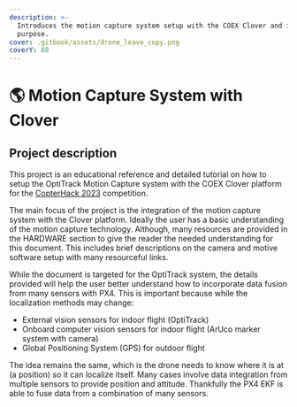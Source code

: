 ```yaml
---
description: >-
  Introduces the motion capture system setup with the COEX Clover and its
  purpose.
cover: .gitbook/assets/drone_leave_copy.png
coverY: 88
---
```


# 🌎 Motion Capture System with Clover

## Project description

This project is an educational reference and detailed tutorial on how to setup the OptiTrack Motion Capture system with the COEX Clover platform for the [CopterHack 2023](https://clover.coex.tech/en/copterhack2023.html#copterhack-2023) competition.&#x20;

The main focus of the project is the integration of the motion capture system with the Clover platform. Ideally the user has a basic understanding of the motion capture technology. Although, many resources are provided in the HARDWARE section to give the reader the needed understanding for this document. This includes brief descriptions on the camera and motive software setup with many resourceful links.

While the document is targeted for the OptiTrack system, the details provided will help the user better understand how to incorporate data fusion from many sensors with PX4. This is important because while the localization methods may change:

* External vision sensors for indoor flight (OptiTrack)
* Onboard computer vision sensors for indoor flight (ArUco marker system with camera)
* Global Positioning System (GPS) for outdoor flight

The idea remains the same, which is the drone needs to know where it is at (a position) so it can localize itself. Many cases involve data integration from multiple sensors to provide position and attitude. Thankfully the PX4 EKF is able to fuse data from a combination of many sensors.
